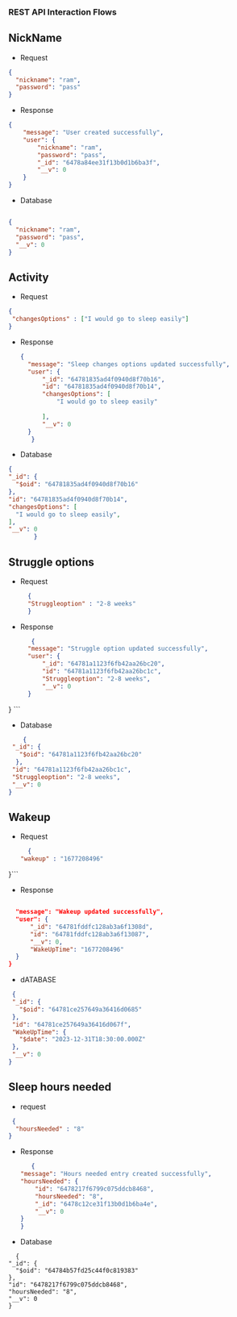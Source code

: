 ### REST API Interaction Flows
## NickName
- Request
```json
{
  "nickname": "ram",
  "password": "pass"
}

```
- Response
```json
{
    "message": "User created successfully",
    "user": {
        "nickname": "ram",
        "password": "pass",
        "_id": "6478a84ee31f13b0d1b6ba3f",
        "__v": 0
    }
}
```
- Database
```json

{
  "nickname": "ram",
  "password": "pass",
  "__v": 0
}
```
## Activity
   - Request
   ```json
   {
    "changesOptions" : ["I would go to sleep easily"]
}
```
- Response
  ```json
  {
    "message": "Sleep changes options updated successfully",
    "user": {
        "_id": "64781835ad4f0940d8f70b16",
        "id": "64781835ad4f0940d8f70b14",
        "changesOptions": [
            "I would go to sleep easily"
            
        ],
        "__v": 0
    }
     }
  ```
 - Database
  ```json
 {
  "_id": {
    "$oid": "64781835ad4f0940d8f70b16"
  },
  "id": "64781835ad4f0940d8f70b14",
  "changesOptions": [
    "I would go to sleep easily",
  ],
  "__v": 0
         }
```
## Struggle options
- Request
  ```json  
    {
    "Struggleoption" : "2-8 weeks"
    }
  ```
- Response
  ```json
     {
    "message": "Struggle option updated successfully",
    "user": {
        "_id": "64781a1123f6fb42aa26bc20",
        "id": "64781a1123f6fb42aa26bc1c",
        "Struggleoption": "2-8 weeks",
        "__v": 0
    }
}
    ```
 - Database
 ``` json
     {
  "_id": {
    "$oid": "64781a1123f6fb42aa26bc20"
   },
  "id": "64781a1123f6fb42aa26bc1c",
  "Struggleoption": "2-8 weeks",
  "__v": 0
 }
 ```
 ## Wakeup
  - Request
    ```json
      {
    "wakeup" : "1677208496"
   }```
 - Response
  ```json
  
    "message": "Wakeup updated successfully",
    "user": {
        "_id": "64781fddfc128ab3a6f1308d",
        "id": "64781fddfc128ab3a6f13087",
        "__v": 0,
        "WakeUpTime": "1677208496"
    }
 }
  ```
- dATABASE
 ``` JSON
  {
  "_id": {
    "$oid": "64781ce257649a36416d0685"
  },
  "id": "64781ce257649a36416d067f",
  "WakeUpTime": {
    "$date": "2023-12-31T18:30:00.000Z"
  },
  "__v": 0
}
```
## Sleep hours needed
 - request
  ```json
   {
    "hoursNeeded" : "8"
  }
  ```
 - Response
    ```json
       {
    "message": "Hours needed entry created successfully",
    "hoursNeeded": {
        "id": "6478217f6799c075ddcb8468",
        "hoursNeeded": "8",
        "_id": "6478c12ce31f13b0d1b6ba4e",
        "__v": 0
    }
   }
   ```
  - Database
  ```
    {
  "_id": {
    "$oid": "64784b57fd25c44f0c819383"
  },
  "id": "6478217f6799c075ddcb8468",
  "hoursNeeded": "8",
  "__v": 0
}
```





  
